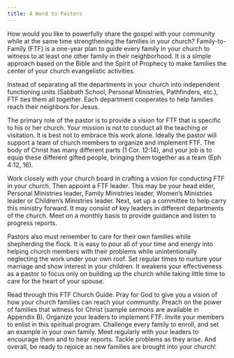 ```yaml
---
title: A Word to Pastors
---
```


How would you like to powerfully share the gospel with your community while at the same time strengthening the families in your church? Family-to-Family (FTF) is a one-year plan to guide every family in your church to witness to at least one other family in their neighborhood. It is a simple approach based on the Bible and the Spirit of Prophecy to make families the center of your church evangelistic activities.

Instead of separating all the departments in your church into independent functioning units (Sabbath School, Personal Ministries, Pathfinders, etc.), FTF ties them all together. Each department cooperates to help families reach their neighbors for Jesus.

The primary role of the pastor is to provide a vision for FTF that is specific to his or her church. Your mission is not to conduct all the teaching or visitation. It is best not to embrace this work alone. Ideally the pastor will support a team of church members to organize and implement FTF. The body of Christ has many different parts (1 Cor. 12:14), and your job is to equip these different gifted people, bringing them together as a team (Eph 4:12, 16).

Work closely with your church board in crafting a vision for conducting FTF in your church. Then appoint a FTF leader. This may be your head elder, Personal Ministries leader, Family Ministries leader, Women’s Ministries leader or Children’s Ministries leader. Next, set up a committee to help carry this ministry forward. It may consist of key leaders in different departments of the church. Meet on a monthly basis to provide guidance and listen to progress reports.

Pastors also must remember to care for their own families while shepherding the flock. It is easy to pour all of your time and energy into helping church members with their problems while unintentionally neglecting the work under your own roof. Set regular times to nurture your marriage and show interest in your children. It weakens your effectiveness as a pastor to focus only on building up the church while taking little time to care for the heart of your spouse.

Read through this FTF Church Guide. Pray for God to give you a vision of how your church families can reach your community. Preach on the power of families that witness for Christ (sample sermons are available in Appendix B). Organize your leaders to implement FTF. Invite your members to enlist in this spiritual program. Challenge every family to enroll, and set an example in your own family. Meet regularly with your leaders to encourage them and to hear reports. Tackle problems as they arise. And overall, be ready to rejoice as new families are brought into your church!